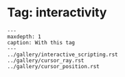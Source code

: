# Tag: interactivity

```{toctree}
---
maxdepth: 1
caption: With this tag
---
../gallery/interactive_scripting.rst
../gallery/cursor_ray.rst
../gallery/cursor_position.rst
```
